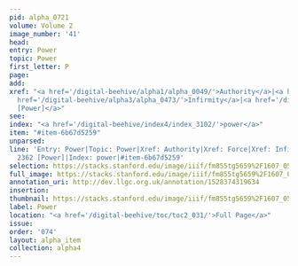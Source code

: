```yaml
---
pid: alpha_0721
volume: Volume 2
image_number: '41'
head: 
entry: Power
topic: Power
first_letter: P
page: 
add: 
xref: "<a href='/digital-beehive/alpha1/alpha_0049/'>Authority</a>|<a href='/digital-beehive/alpha2/alpha_0340/'>Force</a>|<a
  href='/digital-beehive/alpha3/alpha_0473/'>Infirmity</a>|<a href='/digital-beehive/toc/toc2_411/'>2362
  [Power]</a>"
see: 
index: "<a href='/digital-beehive/index4/index_3102/'>power</a>"
item: "#item-6b67d5259"
unparsed: 
line: 'Entry: Power|Topic: Power|Xref: Authority|Xref: Force|Xref: Infirmity|Xref:
  2362 [Power]|Index: power|#item-6b67d5259'
selection: https://stacks.stanford.edu/image/iiif/fm855tg5659%2F1607_0508/312,4220,3053,358/full/0/default.jpg
full_image: https://stacks.stanford.edu/image/iiif/fm855tg5659%2F1607_0508/full/full/0/default.jpg
annotation_uri: http://dev.llgc.org.uk/annotation/1528374319634
insertion: 
thumbnail: https://stacks.stanford.edu/image/iiif/fm855tg5659%2F1607_0508/312,4220,600,180/250,/0/default.jpg
label: Power
location: "<a href='/digital-beehive/toc/toc2_031/'>Full Page</a>"
issue: 
order: '074'
layout: alpha_item
collection: alpha4
---
```

